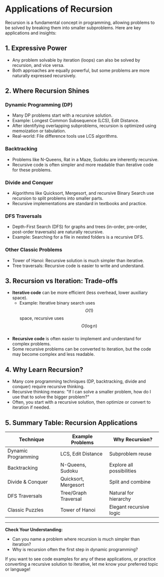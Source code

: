 # Applications of Recursion

Recursion is a fundamental concept in programming, allowing problems to be solved by breaking them into smaller subproblems. Here are key applications and insights:

## 1. **Expressive Power**
- Any problem solvable by iteration (loops) can also be solved by recursion, and vice versa.
- Both approaches are equally powerful, but some problems are more naturally expressed recursively.

## 2. **Where Recursion Shines**
### **Dynamic Programming (DP)**
- Many DP problems start with a recursive solution.
- Example: Longest Common Subsequence (LCS), Edit Distance.
- After identifying overlapping subproblems, recursion is optimized using memoization or tabulation.
- Real-world: File difference tools use LCS algorithms.

### **Backtracking**
- Problems like N-Queens, Rat in a Maze, Sudoku are inherently recursive.
- Recursive code is often simpler and more readable than iterative code for these problems.

### **Divide and Conquer**
- Algorithms like Quicksort, Mergesort, and recursive Binary Search use recursion to split problems into smaller parts.
- Recursive implementations are standard in textbooks and practice.

### **DFS Traversals**
- Depth-First Search (DFS) for graphs and trees (in-order, pre-order, post-order traversals) are naturally recursive.
- Example: Searching for a file in nested folders is a recursive DFS.

### **Other Classic Problems**
- Tower of Hanoi: Recursive solution is much simpler than iterative.
- Tree traversals: Recursive code is easier to write and understand.

## 3. **Recursion vs Iteration: Trade-offs**
- **Iterative code** can be more efficient (less overhead, lower auxiliary space).
  - Example: Iterative binary search uses $$O(1)$$ space, recursive uses $$O(\log n)$$.
- **Recursive code** is often easier to implement and understand for complex problems.
- Some recursive problems can be converted to iteration, but the code may become complex and less readable.

## 4. **Why Learn Recursion?**
- Many core programming techniques (DP, backtracking, divide and conquer) require recursive thinking.
- Recursive thinking means: "If I can solve a smaller problem, how do I use that to solve the bigger problem?"
- Often, you start with a recursive solution, then optimize or convert to iteration if needed.

## 5. **Summary Table: Recursion Applications**
| Technique            | Example Problems         | Why Recursion?           |
|----------------------|-------------------------|--------------------------|
| Dynamic Programming  | LCS, Edit Distance      | Subproblem reuse         |
| Backtracking         | N-Queens, Sudoku        | Explore all possibilities|
| Divide & Conquer     | Quicksort, Mergesort    | Split and combine        |
| DFS Traversals       | Tree/Graph Traversal    | Natural for hierarchy    |
| Classic Puzzles      | Tower of Hanoi          | Elegant recursive logic  |

***

**Check Your Understanding:**
- Can you name a problem where recursion is much simpler than iteration?
- Why is recursion often the first step in dynamic programming?

If you want to see code examples for any of these applications, or practice converting a recursive solution to iterative, let me know your preferred topic or language!